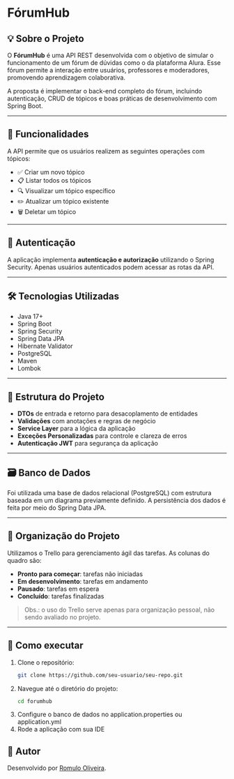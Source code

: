 # FórumHub

## 💡 Sobre o Projeto

O **FórumHub** é uma API REST desenvolvida com o objetivo de simular o funcionamento de um fórum de dúvidas como o da plataforma Alura. Esse fórum permite a interação entre usuários, professores e moderadores, promovendo aprendizagem colaborativa.

A proposta é implementar o back-end completo do fórum, incluindo autenticação, CRUD de tópicos e boas práticas de desenvolvimento com Spring Boot.

---

## 📌 Funcionalidades

A API permite que os usuários realizem as seguintes operações com tópicos:

- ✅ Criar um novo tópico  
- 📋 Listar todos os tópicos  
- 🔍 Visualizar um tópico específico  
- ✏️ Atualizar um tópico existente  
- 🗑️ Deletar um tópico  

---

## 🔐 Autenticação

A aplicação implementa **autenticação e autorização** utilizando o Spring Security. Apenas usuários autenticados podem acessar as rotas da API.

---

## 🛠 Tecnologias Utilizadas

- Java 17+
- Spring Boot
- Spring Security
- Spring Data JPA
- Hibernate Validator
- PostgreSQL
- Maven
- Lombok

---

## 🧱 Estrutura do Projeto

- **DTOs** de entrada e retorno para desacoplamento de entidades
- **Validações** com anotações e regras de negócio
- **Service Layer** para a lógica da aplicação
- **Exceções Personalizadas** para controle e clareza de erros
- **Autenticação JWT** para segurança da aplicação

---

## 🗃️ Banco de Dados

Foi utilizada uma base de dados relacional (PostgreSQL) com estrutura baseada em um diagrama previamente definido. A persistência dos dados é feita por meio do Spring Data JPA.

---

## 📅 Organização do Projeto

Utilizamos o Trello para gerenciamento ágil das tarefas. As colunas do quadro são:

- **Pronto para começar**: tarefas não iniciadas
- **Em desenvolvimento**: tarefas em andamento
- **Pausado**: tarefas em espera
- **Concluído**: tarefas finalizadas

> Obs.: o uso do Trello serve apenas para organização pessoal, não sendo avaliado no projeto.

---

## 🚀 Como executar

1. Clone o repositório:
   ```bash
   git clone https://github.com/seu-usuario/seu-repo.git

2. Navegue até o diretório do projeto:
   ```bash
   cd forumhub
3. Configure o banco de dados no application.properties ou application.yml
4. Rode a aplicação com sua IDE


## 🧠 Autor

Desenvolvido por [Romulo Oliveira](https://github.com/OliveiraRmulo).


